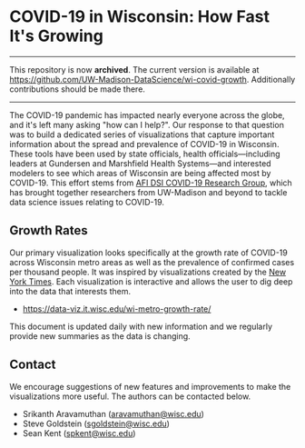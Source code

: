# COVID-19 in Wisconsin: How Fast It's Growing

***

This repository is now **archived**.  The current version is available at https://github.com/UW-Madison-DataScience/wi-covid-growth.  Additionally contributions should be made there.  

***


The COVID-19 pandemic has impacted nearly everyone across the globe, and it's left many asking "how can I help?".  Our response to that question was to build a dedicated series of visualizations that capture important information about the spread and prevalence of COVID-19 in Wisconsin.  These tools have been used by state officials, health officials&mdash;including leaders at Gundersen and Marshfield Health Systems&mdash;and interested modelers to see which areas of Wisconsin are being affected most by COVID-19.  This effort stems from [AFI DSI COVID-19 Research Group](https://datascience.wisc.edu/covid19/), which has brought together researchers from UW-Madison and beyond to tackle data science issues relating to COVID-19.  

## Growth Rates 

Our primary visualization looks specifically at the growth rate of COVID-19 across Wisconsin metro areas as well as the prevalence of confirmed cases per thousand people.  It was inspired by visualizations created by the [New York Times](https://www.nytimes.com/interactive/2020/04/03/upshot/coronavirus-metro-area-tracker.html).  Each visualization is interactive and allows the user to dig deep into the data that interests them.

- https://data-viz.it.wisc.edu/wi-metro-growth-rate/

This document is updated daily with new information and we regularly provide new summaries as the data is changing.  

## Contact

We encourage suggestions of new features and improvements to make the visualizations more useful.  The authors can be contacted below.

- Srikanth Aravamuthan (<aravamuthan@wisc.edu>)
- Steve Goldstein (<sgoldstein@wisc.edu>)
- Sean Kent (<spkent@wisc.edu>)


<!-- ## License 

TODO: -->
